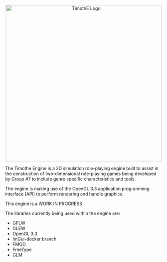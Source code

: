 <p align="center">
<img width="500" src="https://user-images.githubusercontent.com/57398964/149774311-0fb7181f-933e-4d16-880d-58614a61b4cd.png" alt="TimothE Logo">
</p>
The Timothe Engine is a 2D simulation role-playing engine built to assist in the construction of two-dimensional role-playing games being developed by Group #7 to include genre specific characteristics and tools. 

The engine is making use of the OpenGL 3.3 application programming interface (API) to perform rendering and handle graphics.

This engine is a WORK IN PROGRESS

The libraries currently being used within the engine are:

- GFLW
- GLEW
- OpenGL 3.3
- ImGui-docker branch
- FMOD
- FreeType
- GLM
